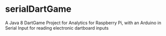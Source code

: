 # serialDartGame
A Java 8 DartGame Project for Analytics for Raspberry Pi, with an Arduino in Serial Input for reading electronic dartboard inputs
